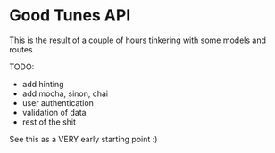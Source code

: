 # Good Tunes API

This is the result of a couple of hours tinkering with some models and routes

TODO:

* add hinting
* add mocha, sinon, chai
* user authentication
* validation of data
* rest of the shit

See this as a VERY early starting point :) 
